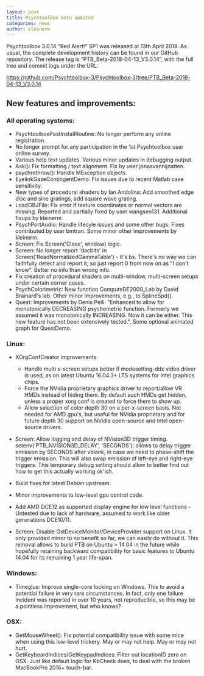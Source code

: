 ```yaml
---
layout: post
title: Psychtoolbox beta updated
categories: news
author: kleinerm
---
```


Psychtoolbox 3.0.14 "Red Alert!" SP1 was released at 13th April 2018.
As usual, the complete development history can be found in our GitHub repository.
The release tag is “PTB_Beta-2018-04-13_V3.0.14”, with the full tree and commit logs under the URL:

<https://github.com/Psychtoolbox-3/Psychtoolbox-3/tree/PTB_Beta-2018-04-13_V3.0.14>

## New features and improvements:

### All operating systems:

* PsychtoolboxPostInstallRoutine: No longer perform any online registration.
* No longer prompt for any participation in the 1st Psychtoolbox user online survey.
* Various help text updates. Various minor updates in debugging output.
* Ask(): Fix formatting / text alignment. Fix by user jonasvannijnatten.
* psychrethrow(): Handle MException objects.
* EyelinkGazeContingentDemo: Fix issues due to recent Matlab case sensitivity.
* New types of procedural shaders by Ian Andolina: Add smoothed edge disc and sine gratings, add square wave grating.
* LoadOBJFile: Fix error if texture coordinates or normal vectors are missing. Reported and partially fixed by user wangsen131. Additional fixups by kleinerm
* PsychPortAudio: Handle lifecyle issues and some other bugs. Fixes contributed by user bmtran. Some minor other improvements by kleinerm.
* Screen: Fix Screen('Close', window) logic.
* Screen: No longer report 'dacbits' in Screen('ReadNormalizedGammaTable') - it's bs. There's no way we can faithfully detect and report it, so just report 0 from now on as "I don't know". Better no info than wrong info.
* Fix creation of procedural shaders on multi-window, multi-screen setups under certain corner cases.
* PsychColorimetric: New function ComputeDE2000_Lab by David Brainard's lab. Other minor improvements, e.g., to SplineSpd().
* Quest: Improvements by Denis Pelli: "Enhanced to allow for monotonically DECREASING psychometric function. Formerly we assumed it was monotonically INCREASING. Now it can be either. This new feature has not been extensively tested.". Some optional animated graph for QuestDemo.

### Linux:

* XOrgConfCreator improvements:
   * Handle multi x-screen setups better if modesetting-ddx video driver is used, as on latest Ubuntu 16.04.3+ LTS systems for Intel graphics chips.
   * Force the NVidia proprietary graphics driver to report/allow VR HMDs instead of hiding them. By default such HMDs get hidden, unless a proper xorg.conf is created to force them to show up.
   * Allow selection of color depth 30 on a per-x-screen basis. Not needed for AMD gpu's, but useful for NVidia proprietary and for future depth 30 support on NVidia open-source and Intel open-source drivers.

* Screen: Allow logging and delay of NVision3D trigger timing. setenv('PTB_NVISION3D_DELAY', 'SECONDS'); allows to delay trigger emission by SECONDS after vblank, in case we need to phase-shift the trigger emission. This will also swap emission of left-eye and right-eye triggers. This temporary debug setting should allow to better find out how to get this actually working ok'ish.

* Build fixes for latest Debian upstream.

* Minor improvements to low-level gpu control code.

* Add AMD DCE12 as supported display engine for low level functions - Untested due to lack of hardware, assumed to work like older generations DCE10/11.

* Screen: Disable GstDeviceMonitor/DeviceProvider support on Linux. It only provided minor to no benefit so far, we can easily do without it. This removal allows to build PTB on Ubuntu > 14.04 in the future while hopefully retaining backward compatibility for basic features to Ubuntu 14.04 for its remaining 1 year life-span.

### Windows:

* Timeglue: Improve single-core locking on Windows. This to avoid a potential failure in very rare circumstances. In fact, only one failure incident was reported in over 10 years, not reproducible, so this may be a pointless improvement, but who knows?

### OSX:

* GetMouseWheel(): Fix potential compatibility issue with some mice when using this low-level trickery. May or may not help. May or may not hurt.
* GetKeyboardIndices/GetKeypadIndices: Filter out locationID zero on OSX. Just like default logic for KbCheck does, to deal with the broken MacBookPro 2016+ touch-bar.
